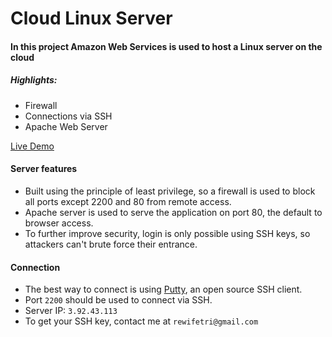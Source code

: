 # Cloud Linux Server
#### In this project Amazon Web Services is used to host a Linux server on the cloud  

##### Highlights:
  - Firewall
  - Connections via SSH
  - Apache Web Server

[Live Demo](http://3.92.43.113.xip.io/)

#### Server features
* Built using the principle of least privilege, so a firewall is used to block all ports except 2200 and 80 from remote access.
* Apache server is used to serve the application on port 80, the default to browser access.
* To further improve security, login is only possible using SSH keys, so attackers can't brute force their entrance.

#### Connection
* The best way to connect is using [Putty](https://www.putty.org/), an open source SSH client.
* Port ``2200`` should be used to connect via SSH.
* Server IP: ``3.92.43.113``
* To get your SSH key, contact me at ``rewifetri@gmail.com``